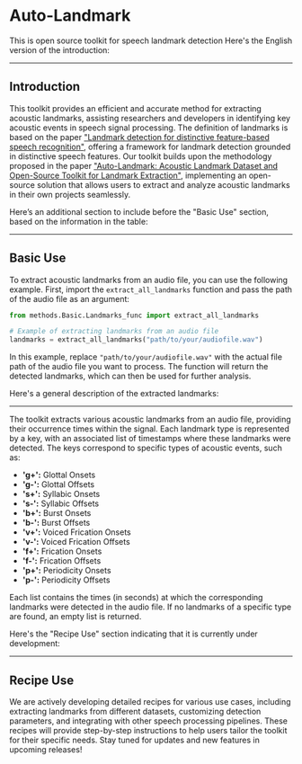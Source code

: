 # Auto-Landmark
This is open source toolkit for speech landmark detection
Here's the English version of the introduction:

---

## Introduction

This toolkit provides an efficient and accurate method for extracting acoustic landmarks, assisting researchers and developers in identifying key acoustic events in speech signal processing. The definition of landmarks is based on the paper ["Landmark detection for distinctive feature-based speech recognition"](https://pubs.aip.org/asa/jasa/article/100/5/3417/559799/Landmark-detection-for-distinctive-feature-based), offering a framework for landmark detection grounded in distinctive speech features. Our toolkit builds upon the methodology proposed in the paper ["Auto-Landmark: Acoustic Landmark Dataset and Open-Source Toolkit for Landmark Extraction"](https://arxiv.org/abs/2409.07969), implementing an open-source solution that allows users to extract and analyze acoustic landmarks in their own projects seamlessly.


Here’s an additional section to include before the "Basic Use" section, based on the information in the table:

---


## Basic Use

To extract acoustic landmarks from an audio file, you can use the following example. First, import the `extract_all_landmarks` function and pass the path of the audio file as an argument:

```python
from methods.Basic.Landmarks_func import extract_all_landmarks

# Example of extracting landmarks from an audio file
landmarks = extract_all_landmarks("path/to/your/audiofile.wav")
```

In this example, replace `"path/to/your/audiofile.wav"` with the actual file path of the audio file you want to process. The function will return the detected landmarks, which can then be used for further analysis.

Here's a general description of the extracted landmarks:

---

The toolkit extracts various acoustic landmarks from an audio file, providing their occurrence times within the signal. Each landmark type is represented by a key, with an associated list of timestamps where these landmarks were detected. The keys correspond to specific types of acoustic events, such as:

- **'g+':** Glottal Onsets
- **'g-':** Glottal Offsets
- **'s+':** Syllabic Onsets
- **'s-':** Syllabic Offsets
- **'b+':** Burst Onsets
- **'b-':** Burst Offsets
- **'v+':** Voiced Frication Onsets
- **'v-':** Voiced Frication Offsets
- **'f+':** Frication Onsets
- **'f-':** Frication Offsets
- **'p+':** Periodicity Onsets
- **'p-':** Periodicity Offsets

Each list contains the times (in seconds) at which the corresponding landmarks were detected in the audio file. If no landmarks of a specific type are found, an empty list is returned.

Here's the "Recipe Use" section indicating that it is currently under development:

---

## Recipe Use

We are actively developing detailed recipes for various use cases, including extracting landmarks from different datasets, customizing detection parameters, and integrating with other speech processing pipelines. These recipes will provide step-by-step instructions to help users tailor the toolkit for their specific needs. Stay tuned for updates and new features in upcoming releases!